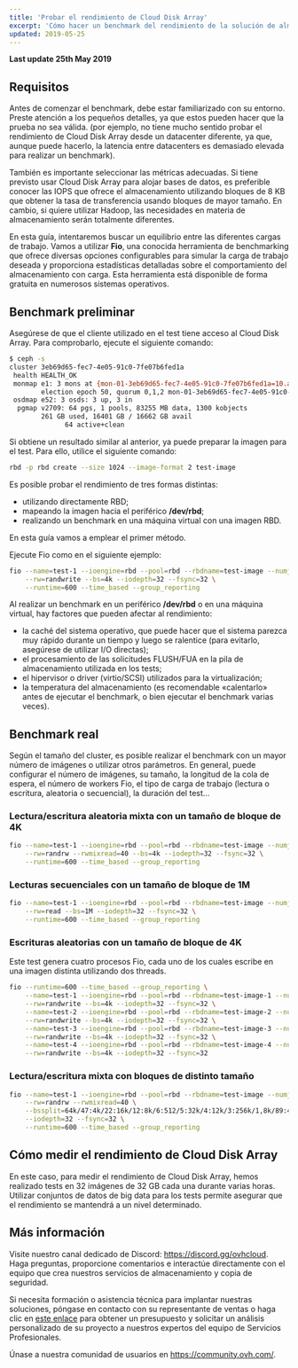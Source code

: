 ```yaml
---
title: 'Probar el rendimiento de Cloud Disk Array'
excerpt: 'Cómo hacer un benchmark del rendimiento de la solución de almacenamiento Cloud Disk Array'
updated: 2019-05-25
---
```


**Last update 25th May 2019**

## Requisitos
Antes de comenzar el benchmark, debe estar familiarizado con su entorno. Preste atención a los pequeños detalles, ya que estos pueden hacer que la prueba no sea válida. (por ejemplo, no tiene mucho sentido probar el rendimiento de Cloud Disk Array desde un datacenter diferente, ya que, aunque puede hacerlo, la latencia entre datacenters es demasiado elevada para realizar un benchmark).

También es importante seleccionar las métricas adecuadas. Si tiene previsto usar Cloud Disk Array para alojar bases de datos, es preferible conocer las IOPS que ofrece el almacenamiento utilizando bloques de 8 KB que obtener la tasa de transferencia usando bloques de mayor tamaño. En cambio, si quiere utilizar Hadoop, las necesidades en materia de almacenamiento serán totalmente diferentes.

En esta guía, intentaremos buscar un equilibrio entre las diferentes cargas de trabajo. Vamos a utilizar **Fio**, una conocida herramienta de benchmarking que ofrece diversas opciones configurables para simular la carga de trabajo deseada y proporciona estadísticas detalladas sobre el comportamiento del almacenamiento con carga. Esta herramienta está disponible de forma gratuita en numerosos sistemas operativos.


## Benchmark preliminar
Asegúrese de que el cliente utilizado en el test tiene acceso al Cloud Disk Array. Para comprobarlo, ejecute el siguiente comando:


```bash
$ ceph -s
cluster 3eb69d65-fec7-4e05-91c0-7fe07b6fed1a
 health HEALTH_OK
 monmap e1: 3 mons at {mon-01-3eb69d65-fec7-4e05-91c0-7fe07b6fed1a=10.a.b.x:6789/0,mon-02-3eb69d65-fec7-4e05-91c0-7fe07b6fed1a=10..a.b.y:6789/0,mon-03-3eb69d65-fec7-4e05-91c0-7fe07b6fed1a=10.a.b.z:6789/0}
        election epoch 50, quorum 0,1,2 mon-01-3eb69d65-fec7-4e05-91c0-7fe07b6fed1a,mon-02-3eb69d65-fec7-4e05-91c0-7fe07b6fed1a,mon-03-3eb69d65-fec7-4e05-91c0-7fe07b6fed1a
 osdmap e52: 3 osds: 3 up, 3 in
  pgmap v2709: 64 pgs, 1 pools, 83255 MB data, 1300 kobjects
        261 GB used, 16401 GB / 16662 GB avail
              64 active+clean
```

Si obtiene un resultado similar al anterior, ya puede preparar la imagen para el test. Para ello, utilice el siguiente comando:


```bash
rbd -p rbd create --size 1024 --image-format 2 test-image
```

Es posible probar el rendimiento de tres formas distintas:

- utilizando directamente RBD;
- mapeando la imagen hacia el periférico **/dev/rbd**;
- realizando un benchmark en una máquina virtual con una imagen RBD.

En esta guía vamos a emplear el primer método.

Ejecute Fio como en el siguiente ejemplo:


```bash
fio --name=test-1 --ioengine=rbd --pool=rbd --rbdname=test-image --numjobs=1 \
    --rw=randwrite --bs=4k --iodepth=32 --fsync=32 \
    --runtime=600 --time_based --group_reporting
```

Al realizar un benchmark en un periférico **/dev/rbd** o en una máquina virtual, hay factores que pueden afectar al rendimiento:

- la caché del sistema operativo, que puede hacer que el sistema parezca muy rápido durante un tiempo y luego se ralentice (para evitarlo, asegúrese de utilizar I/O directas);
- el procesamiento de las solicitudes FLUSH/FUA en la pila de almacenamiento utilizada en los tests;
- el hipervisor o driver (virtio/SCSI) utilizados para la virtualización;
- la temperatura del almacenamiento (es recomendable «calentarlo» antes de ejecutar el benchmark, o bien ejecutar el benchmark varias veces).


## Benchmark real
Según el tamaño del cluster, es posible realizar el benchmark con un mayor número de imágenes o utilizar otros parámetros. En general, puede configurar el número de imágenes, su tamaño, la longitud de la cola de espera, el número de workers Fio, el tipo de carga de trabajo (lectura o escritura, aleatoria o secuencial), la duración del test...


### Lectura/escritura aleatoria mixta con un tamaño de bloque de 4K

```bash
fio --name=test-1 --ioengine=rbd --pool=rbd --rbdname=test-image --numjobs=1 \
    --rw=randrw --rwmixread=40 --bs=4k --iodepth=32 --fsync=32 \
    --runtime=600 --time_based --group_reporting
```


### Lecturas secuenciales con un tamaño de bloque de 1M

```bash
fio --name=test-1 --ioengine=rbd --pool=rbd --rbdname=test-image --numjobs=1 \
    --rw=read --bs=1M --iodepth=32 --fsync=32 \
    --runtime=600 --time_based --group_reporting
```


### Escrituras aleatorias con un tamaño de bloque de 4K
Este test genera cuatro procesos Fio, cada uno de los cuales escribe en una imagen distinta utilizando dos threads.


```bash
fio --runtime=600 --time_based --group_reporting \
    --name=test-1 --ioengine=rbd --pool=rbd --rbdname=test-image-1 --numjobs=2 \
    --rw=randwrite --bs=4k --iodepth=32 --fsync=32 \
    --name=test-2 --ioengine=rbd --pool=rbd --rbdname=test-image-2 --numjobs=2 \
    --rw=randwrite --bs=4k --iodepth=32 --fsync=32 \
    --name=test-3 --ioengine=rbd --pool=rbd --rbdname=test-image-3 --numjobs=2 \
    --rw=randwrite --bs=4k --iodepth=32 --fsync=32 \
    --name=test-4 --ioengine=rbd --pool=rbd --rbdname=test-image-4 --numjobs=2 \
    --rw=randwrite --bs=4k --iodepth=32 --fsync=32
```


### Lectura/escritura mixta con bloques de distinto tamaño

```bash
fio --name=test-1 --ioengine=rbd --pool=rbd --rbdname=test-image --numjobs=1 \
    --rw=randrw --rwmixread=40 \
    --bssplit=64k/47:4k/22:16k/12:8k/6:512/5:32k/4:12k/3:256k/1,8k/89:4k/11 \
    --iodepth=32 --fsync=32 \
    --runtime=600 --time_based --group_reporting
```


## Cómo medir el rendimiento de Cloud Disk Array
En este caso, para medir el rendimiento de Cloud Disk Array, hemos realizado tests en 32 imágenes de 32 GB cada una durante varias horas. Utilizar conjuntos de datos de big data para los tests permite asegurar que el rendimiento se mantendrá a un nivel determinado.

## Más información

Visite nuestro canal dedicado de Discord: <https://discord.gg/ovhcloud>. Haga preguntas, proporcione comentarios e interactúe directamente con el equipo que crea nuestros servicios de almacenamiento y copia de seguridad.

Si necesita formación o asistencia técnica para implantar nuestras soluciones, póngase en contacto con su representante de ventas o haga clic en [este enlace](https://www.ovhcloud.com/es/professional-services/) para obtener un presupuesto y solicitar un análisis personalizado de su proyecto a nuestros expertos del equipo de Servicios Profesionales.

Únase a nuestra comunidad de usuarios en <https://community.ovh.com/>.
